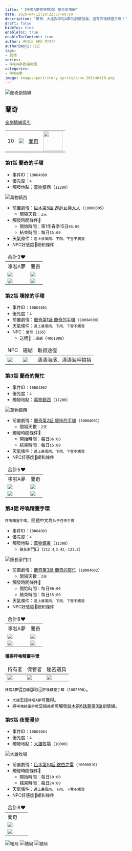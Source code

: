 ```yaml
---
title: "【哆啦A夢牧場物語】蘭奇劇情線"
date: 2020-04-12T20:22:57+08:00
description: "蘭奇、大雄與哆啦A夢的劇情發展，還有呼喚精靈手環！"
draft: false
hideToc: true
enableToc: true
enableTocContent: true
author: 伊琉沙 AKA 哇咔咔
authorEmoji: 👩🏿‍🚀
tags: 
- 劇情
series:
- 哆啦A夢牧場物語
categories:
- 哆啦A夢
image: images/post/story_sprite/icon_201140110.png
---
```

![蘭奇劇情線](/images/post/story_texture2d/EventImage_1005.png)
## 蘭奇
[全劇情線索引](../doraemon-story-index/#劇情線)
<table>
    <tr>
         <td>10</td>
         <td><img src= "/images/post/story_sprite/icon_201140110.png"></td>
         <td><a href="../doraemon-story-10">蘭奇</a></td>
         <td><img width="64px" src= "/images/post/story_sprite/icon_201041050.png"></td>
    </tr>
</table>

### 第1話 蘭奇的手環
+ 事件ID：`10004000`
+ 優先度：`4`
+ 觸發地點：[萬物鎮西](../doraemon-story-map#萬物鎮西)（`11200`）

![萬物鎮西](/images/post/map/11200.png)
+ 前置劇情：[巨木第5話 邂逅女神大人](../doraemon-story-00#第5話-邂逅女神大人)（`10000005`）
    + 間隔天數：`2天`
+ 觸發時間條件📆
    + 開始時間：第1年春季15日`06:00`
    + 結束時間：每日`15:00`
+ 天氣條件：`遇上暴風雨、下雨、下雪不觸發`
+ NPC好感度💝總和條件
<table>
    <thead>
        <tr>
            <td>合計3❤️</td>
        </tr>
    </thead>
    <tr>
        <td>哆啦A夢</td>
        <td>蘭奇</td>
    </tr>
    <tr>
        <td><img src= "/images/post/story_sprite/icon_201041010.png"></td>
        <td><img src= "/images/post/story_sprite/icon_201041050.png"></td>
    </tr>
    <tr>
        <td><img src= "/images/post/story_sprite/icon_201060020.png"></td>
        <td><img src= "/images/post/story_sprite/icon_201060010.png"></td>
    </tr>
</table>

### 第2話 壞掉的手環
+ 事件ID：`10004001`
+ 優先度：`4`
+ 前置劇情：[蘭奇第1話 蘭奇的手環](#第1話-蘭奇的手環)（`10004000`）
+ 天氣條件：`遇上暴風雨、下雨、下雪不觸發`
+ NPC：`蘭奇`（`105`）
    + 送禮🎁：`珊瑚`（`4001008`）
<table>
    <thead>
        <tr>
            <td>NPC</td>
            <td>珊瑚</td>
            <td>取得途徑</td>
        </tr>
    </thead>
    <tr>
        <td><img src= "/images/post/story_sprite/icon_201041050.png"></td>
        <td><img src= "/images/post/story_sprite/icon_4001008.png"></td>
        <td>濤濤海濱、濤濤海岬撿拾</td>
    </tr>
</table>

### 第3話 蘭奇的幫忙
+ 事件ID：`10004002`
+ 優先度：`4`
+ 觸發地點：[萬物鎮西](../doraemon-story-map#萬物鎮西)（`11200`）

![萬物鎮西](/images/post/map/11200.png)
+ 前置劇情：[蘭奇第2話 壞掉的手環](#第2話-壞掉的手環)（`10004001`）
    + 間隔天數：`2天`
+ 觸發時間條件📆
    + 開始時間：每日`06:00`
    + 結束時間：每日`15:00`
+ 天氣條件：`遇上暴風雨、下雨、下雪不觸發`
+ NPC好感度💝總和條件
<table>
    <thead>
        <tr>
            <td>合計5❤️</td>
        </tr>
    </thead>
    <tr>
        <td>哆啦A夢</td>
        <td>蘭奇</td>
    </tr>
    <tr>
        <td><img src= "/images/post/story_sprite/icon_201041010.png"></td>
        <td><img src= "/images/post/story_sprite/icon_201041050.png"></td>
    </tr>
    <tr>
        <td><img src= "/images/post/story_sprite/icon_201060030.png"></td>
        <td><img src= "/images/post/story_sprite/icon_201060020.png"></td>
    </tr>
</table>

### 第4話 呼喚精靈手環
`呼喚精靈手環`，簡體中文為`仙子召唤手镯`
+ 事件ID：`10004003`
+ 優先度：`4`
+ 觸發地點：[萬物鎮東](../doraemon-story-map#萬物鎮東)（`11300`）
    + `鎮長家`門口（`212.4`,`3.42`,`-131.8`）

![鎮長家門口](/images/post/map/11300-05.png)
+ 前置劇情：[蘭奇第3話 蘭奇的幫忙](#第3話-蘭奇的幫忙)（`10004002`）
    + 間隔天數：`2天`
+ 觸發時間條件📆
    + 開始時間：每日`06:00`
    + 結束時間：每日`15:00`
+ 天氣條件：`遇上暴風雨、下雨、下雪不觸發`
+ NPC好感度💝總和條件
<table>
    <thead>
        <tr>
            <td>合計8❤️</td>
        </tr>
    </thead>
    <tr>
        <td>哆啦A夢</td>
        <td>蘭奇</td>
    </tr>
    <tr>
        <td><img src= "/images/post/story_sprite/icon_201041010.png"></td>
        <td><img src= "/images/post/story_sprite/icon_201041050.png"></td>
    </tr>
    <tr>
        <td><img src= "/images/post/story_sprite/icon_201060040.png"></td>
        <td><img src= "/images/post/story_sprite/icon_201060040.png"></td>
    </tr>
</table>

#### 獲得呼喚精靈手環
<table>
    <thead>
        <tr>
            <td>持有者</td>
            <td>保管者</td>
            <td>秘密道具</td>
        </tr>
    </thead>
    <tr>
        <td><img src= "/images/post/story_sprite/icon_201041200.png"></td>
        <td><img src= "/images/post/story_sprite/icon_201041010.png"></td>
        <td><img src= "/images/post/story_sprite/icon_1002090.png"></td>
    </tr>
</table>

`哆啦A夢`從`亞緬`那取回`呼喚精靈手環`（`1002090`）。
+ `大雄`去找`哆啦A夢`可獲得。
+ 將`呼喚精靈手環`交給`薇娜`可觸發[巨木第6話至第9話](../doraemon-story-00#第6話至第9話)劇情線。

### 第5話 夜間漫步
+ 事件ID：`10004004`
+ 優先度：`4`
+ 觸發地點：[大雄牧場](../doraemon-story-map#大雄牧場)（`10000`）

![大雄牧場](/images/post/map/10000.png)
+ 前置劇情：[巨木第10話 銀白之雷](../doraemon-story-00#第10話-銀白之雷)（`10000010`）
+ 觸發時間條件📆
    + 開始時間：每日`19:00`
    + 結束時間：每日`24:00`
+ 天氣條件：`遇上暴風雨、下雨、下雪不觸發`
+ NPC好感度💝總和條件
<table>
    <thead>
        <tr>
            <td>合計8❤️</td>
        </tr>
    </thead>
    <tr>
        <td>蘭奇</td>
    </tr>
    <tr>
        <td><img src= "/images/post/story_sprite/icon_201041050.png"></td>
    </tr>
    <tr>
        <td><img src= "/images/post/story_sprite/icon_201060080.png"></td>
    </tr>
</table>

![結局](/images/post/story_texture2d/EventImage_1003.png)
![結局](/images/post/story_texture2d/EventImage_1004.png)
![結局](/images/post/story_texture2d/EventImage_1005.png)